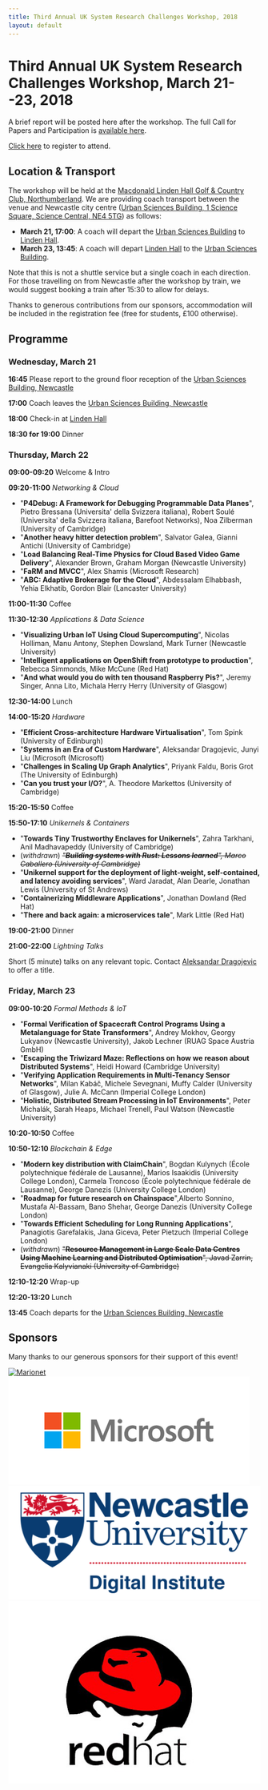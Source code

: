 ```yaml
---
title: Third Annual UK System Research Challenges Workshop, 2018
layout: default
---
```


# Third Annual UK System Research Challenges Workshop, March 21--23, 2018

A brief report will be posted here after the workshop. The full Call for Papers
and Participation is [available here](cfp).

[Click
here](https://webstore.ncl.ac.uk/conferences-and-events/-conferences-events/faculty-of-science-agriculture-engineering/digital-institute/third-annual-uk-systems-research-challenges-workshop)
to register to attend.

## Location & Transport

The workshop will be held at the [Macdonald Linden Hall Golf & Country Club,
Northumberland][venue]. We are providing coach transport between the venue and
Newcastle city centre ([Urban Sciences Building, 1 Science Square, Science
Central, NE4 5TG][ncl]) as follows:
  - **March 21, 17:00**: A coach will depart the [Urban Sciences Building][ncl]
    to [Linden Hall][venue].
  - **March 23, 13:45**: A coach will depart [Linden Hall][venue] to the [Urban
    Sciences Building][ncl].

Note that this is not a shuttle service but a single coach in each direction.
For those travelling on from Newcastle after the workshop by train, we would
suggest booking a train after 15:30 to allow for delays.

Thanks to generous contributions from our sponsors, accommodation will be
included in the registration fee (free for students, £100 otherwise).

[venue]: http://www.macdonaldhotels.co.uk/our-hotels/macdonald-linden-hall-golf-country-club/
[ncl]: https://goo.gl/maps/4wEvgUFHr6L2

## Programme

### Wednesday, March 21

**16:45** Please report to the ground floor reception of the [Urban Sciences
Building, Newcastle][ncl]

**17:00** Coach leaves the [Urban Sciences Building, Newcastle][ncl]

**18:00** Check-in at [Linden Hall][venue]

**18:30 for 19:00** Dinner

### Thursday, March 22

**09:00-09:20** Welcome & Intro

**09:20-11:00** _Networking & Cloud_
- "**P4Debug: A Framework for Debugging Programmable Data Planes**", Pietro
  Bressana (Universita' della Svizzera italiana), Robert Soulé (Universita'
  della Svizzera italiana, Barefoot Networks), Noa Zilberman (University of
  Cambridge)
- "**Another heavy hitter detection problem**", Salvator Galea, Gianni Antichi
  (University of Cambridge)
- "**Load Balancing Real-Time Physics for Cloud Based Video Game Delivery**",
  Alexander Brown, Graham Morgan (Newcastle University)
- "**FaRM and MVCC**", Alex Shamis (Microsoft Research)
- "**ABC: Adaptive Brokerage for the Cloud**", Abdessalam Elhabbash, Yehia
  Elkhatib, Gordon Blair (Lancaster University)

**11:00-11:30** Coffee

**11:30-12:30** _Applications & Data Science_
- "**Visualizing Urban IoT Using Cloud Supercomputing**", Nicolas Holliman, Manu
  Antony, Stephen Dowsland, Mark Turner (Newcastle University)
- "**Intelligent applications on OpenShift from prototype to production**",
  Rebecca Simmonds, Mike McCune (Red Hat)
- "**And what would you do with ten thousand Raspberry Pis?**", Jeremy Singer,
  Anna Lito, Michala Herry Herry (University of Glasgow)

**12:30-14:00** Lunch

**14:00-15:20** _Hardware_
- "**Efficient Cross-architecture Hardware Virtualisation**", Tom Spink
  (University of Edinburgh)
- "**Systems in an Era of Custom Hardware**", Aleksandar Dragojevic, Junyi Liu
  (Microsoft (Microsoft)
- "**Challenges in Scaling Up Graph Analytics**", Priyank Faldu, Boris Grot (The
  University of Edinburgh)
- "**Can you trust your I/O?**", A. Theodore Markettos (University of Cambridge)

**15:20-15:50** Coffee

**15:50-17:10** _Unikernels & Containers_
- "**Towards Tiny Trustworthy Enclaves for Unikernels**", Zahra Tarkhani, Anil
  Madhavapeddy (University of Cambridge)
- (_withdrawn_) ~~_"**Building systems with Rust: Lessons learned**", Marco
  Caballero (University of Cambridge)_~~
- "**Unikernel support for the deployment of light-weight, self-contained, and
  latency avoiding services**", Ward Jaradat, Alan Dearle, Jonathan Lewis
  (University of St Andrews)
- "**Containerizing Middleware Applications**", Jonathan Dowland (Red Hat)
- "**There and back again: a microservices tale**", Mark Little (Red Hat)

**19:00-21:00** Dinner

**21:00-22:00** _Lightning Talks_

Short (5 minute) talks on any relevant topic. Contact [Aleksandar Dragojevic][aleks] to offer a title.

[aleks]: mailto:alekd@microsoft.com

### Friday, March 23

**09:00-10:20** _Formal Methods & IoT_
- "**Formal Verification of Spacecraft Control Programs Using a Metalanguage for
  State Transformers**", Andrey Mokhov, Georgy Lukyanov (Newcastle University),
  Jakob Lechner (RUAG Space Austria GmbH)
- "**Escaping the Triwizard Maze: Reflections on how we reason about
  Distributed Systems**", Heidi Howard (Cambridge University)
- "**Verifying Application Requirements in Multi-Tenancy Sensor Networks**",
  Milan Kabáč, Michele Sevegnani, Muffy Calder (University of Glasgow), Julie A.
  McCann (Imperial College London)
- "**Holistic, Distributed Stream Processing in IoT Environments**", Peter
  Michalák, Sarah Heaps, Michael Trenell, Paul Watson (Newcastle University)

**10:20-10:50** Coffee

**10:50-12:10** _Blockchain & Edge_
- "**Modern key distribution with ClaimChain**", Bogdan Kulynych (École
  polytechnique fédérale de Lausanne), Marios Isaakidis (University College
  London), Carmela Troncoso (École polytechnique fédérale de Lausanne), George
  Danezis (University College London)
- "**Roadmap for future research on Chainspace**",Alberto Sonnino, Mustafa
  Al-Bassam, Bano Shehar, George Danezis (University College London)
- "**Towards Efficient Scheduling for Long Running Applications**", Panagiotis
  Garefalakis, Jana Giceva, Peter Pietzuch (Imperial College London)
- (_withdrawn_) ~~"**Resource Management in Large Scale Data Centres Using
  Machine Learning and Distributed Optimisation**", Javad Zarrin, Evangelia
  Kalyvianaki (University of Cambridge)~~

**12:10-12:20** Wrap-up

**12:20-13:20** Lunch

**13:45** Coach departs for the [Urban Sciences Building, Newcastle][ncl]

## Sponsors

Many thanks to our generous sponsors for their support of this event!

[![Marionet](https://manycore.org.uk/marionet_logo.png)][marionet]
[![Microsoft](/images/microsoft.png)][msft]
[![Newcastle University Digital Institute](/images/newcastle-di.png)][newcastle]
[![Red Hat](/images/redhat.png)][redhat]

[newcastle]: http://www.ncl.ac.uk/digitalinstitute/
[redhat]: https://www.redhat.com/en
[msft]: https://www.microsoft.com/en-us/research/lab/microsoft-research-cambridge/
[marionet]: https://manycore.org.uk

